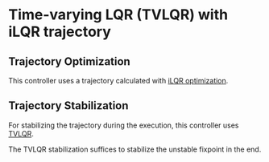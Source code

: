 # Time-varying LQR (TVLQR) with iLQR trajectory

## Trajectory Optimization

This controller uses a trajectory calculated with [iLQR
optimization](https://dfki-ric-underactuated-lab.github.io/double_pendulum/control.trajopt.ilqr.html).

## Trajectory Stabilization

For stabilizing the trajectory during the execution, this controller uses
[TVLQR](https://dfki-ric-underactuated-lab.github.io/double_pendulum/control.trajstab.tvlqr.html).

The TVLQR stabilization suffices to stabilize the unstable fixpoint in the end.
